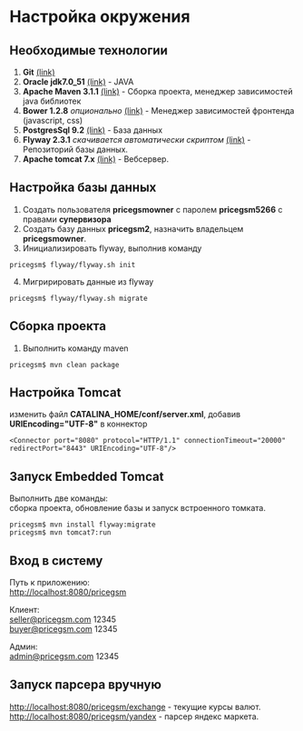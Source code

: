 Настройка окружения
===================

Необходимые технологии
----------------------
1. **Git** [(link)](http://git-scm.com/downloads)
2. **Oracle jdk7.0_51** [(link)](http://www.oracle.com/technetwork/java/javase/downloads/jdk7-downloads-1880260.html) - JAVA
3. **Apache Maven 3.1.1** [(link)](http://maven.apache.org/download.cgi) - Сборка проекта, менеджер зависимостей java библиотек
4. **Bower 1.2.8** *опционально* [(link)](http://bower.io/) - Менеджер зависимостей фронтенда (javascript, css)
5. **PostgresSql 9.2** [(link)](http://www.postgresql.org/download/) - База данных
6. **Flyway 2.3.1** *скачивается автоматически скриптом* [(link)](http://flywaydb.org/getstarted/download.html) - Репозиторий базы данных.
7. **Apache tomcat 7.x** [(link)](http://tomcat.apache.org/download-70.cgi) - Вебсервер.

Настройка базы данных
----------------------
1. Создать пользователя **pricegsmowner** с паролем **pricegsm5266** с правами **супервизора**
2. Создать базу данных **pricegsm2**, назначить владельцем **pricegsmowner**.
3. Инициализировать flyway, выполнив команду
```shell
pricegsm$ flyway/flyway.sh init
```
4. Мигририровать данные из flyway <br/>
```shell
pricegsm$ flyway/flyway.sh migrate
```
Сборка проекта
--------------

1. Выполнить команду maven <br/>
```shell
pricegsm$ mvn clean package
```
Настройка Tomcat
----------------

изменить файл **CATALINA_HOME/conf/server.xml**, добавив **URIEncoding="UTF-8"** в коннектор

`<Connector port="8080" protocol="HTTP/1.1"
               connectionTimeout="20000"
               redirectPort="8443" URIEncoding="UTF-8"/>`
               
Запуск Embedded Tomcat
----------------------

Выполнить две команды:
<br/>
сборка проекта, обновление базы и запуск встроенного томката.
```shell
pricegsm$ mvn install flyway:migrate
pricegsm$ mvn tomcat7:run
```
Вход в систему
--------------

Путь к приложению:
<br/>
[http://localhost:8080/pricegsm](http://localhost:8080/pricegsm)

Клиент:
<br/>
seller@pricegsm.com 12345
<br/>
buyer@pricegsm.com 12345

Админ:
<br/>
admin@pricegsm.com 12345

Запуск парсера вручную
----------------------

[http://localhost:8080/pricegsm/exchange](http://localhost:8080/pricegsm/exchange) - текущие курсы валют.
<br/>
[http://localhost:8080/pricegsm/yandex](http://localhost:8080/pricegsm/yandex) - парсер яндекс маркета.
